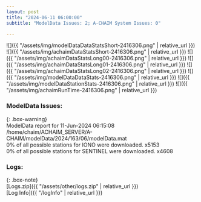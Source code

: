 ```yaml
---
layout: post
title: "2024-06-11 06:00:00"
subtitle: "ModelData Issues: 2; A-CHAIM System Issues: 0"

---
```


![]({{ "/assets/img/modelDataDataStatsShort-2416306.png" | relative_url }})
![]({{ "/assets/img/achaimDataStatsShort-2416306.png" | relative_url }})
![]({{ "/assets/img/achaimDataStatsLong00-2416306.png" | relative_url }})
![]({{ "/assets/img/achaimDataStatsLong01-2416306.png" | relative_url }})
![]({{ "/assets/img/achaimDataStatsLong02-2416306.png" | relative_url }})
![]({{ "/assets/img/modelDataDataStats-2416306.png" | relative_url }})
![]({{ "/assets/img/modelDataStationStats-2416306.png" | relative_url }})
![]({{ "/assets/img/achaimRunTime-2416306.png" | relative_url }})


### ModelData Issues:  
  
{: .box-warning}  
 ModelData report for 11-Jun-2024 06:15:08   
 /home/chaim/ACHAIM_SERVER/A-CHAIM/modelData/2024/163/06/modelData.mat   
 0% of all possible stations for IONO were downloaded. x5153   
 0% of all possible stations for SENTINEL were downloaded. x4608   
  


### Logs:  
  
{: .box-note}  
[Logs.zip]({{ "/assets/other/logs.zip" | relative_url }})  
[Log Info]({{ "/logInfo" | relative_url }})  
